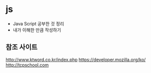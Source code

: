 # js
* Java Script 공부한 것 정리
* 내가 이해한 만큼 작성하기

## 참조 사이트

http://www.ktword.co.kr/index.php
https://developer.mozilla.org/ko/
http://tcpschool.com
